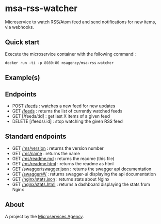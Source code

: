 
# msa-rss-watcher

Microservice to watch RSS/Atom feed and send notifications for new items, via webhooks.

## Quick start

Execute the microservice container with the following command :


    docker run -ti -p 8080:80 msagency/msa-rss-watcher

## Example(s)



## Endpoints

- POST [/feeds]() : watches a new feed for new updates
- GET [/feeds]() : returns the list of currently watched feeds
- GET [/feeds/:id] : get last X items of a given feed
- DELETE [/feeds/:id] : stop watching the given RSS feed

## Standard endpoints

- GET [/ms/version](/ms/version) : returns the version number
- GET [/ms/name](/ms/name) : returns the name
- GET [/ms/readme.md](/ms/readme.md) : returns the readme (this file)
- GET [/ms/readme.html](/ms/readme.html) : returns the readme as html
- GET [/swagger/swagger.json](/swagger/swagger.json) : returns the swagger api documentation
- GET [/swagger/#/](/swagger/#/) : returns swagger-ui displaying the api documentation
- GET [/nginx/stats.json](/nginx/stats.json) : returns stats about Nginx
- GET [/nginx/stats.html](/nginx/stats.html) : returns a dashboard displaying the stats from Nginx

## About

A project by the [Microservices Agency](http://microservices.agency).
